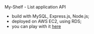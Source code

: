 My-Shelf - List application API
- build with MySQL, Express.js, Node.js;
- deployed on AWS EC2, using RDS;
- you can play with it [here](http://3.16.78.232:3000/products)
